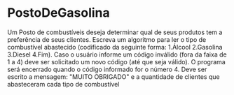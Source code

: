 # PostoDeGasolina

Um Posto de combustíveis deseja determinar qual de seus produtos tem a preferência de seus clientes. Escreva 
um algoritmo para ler o tipo de combustível abastecido (codificado da seguinte forma: 1.Álcool 2.Gasolina 3.Diesel 
4.Fim). Caso o usuário informe um código inválido (fora da faixa de 1 a 4) deve ser solicitado um novo código (até 
que seja válido). O programa será encerrado quando o código informado for o número 4. Deve ser escrito a 
mensagem: "MUITO OBRIGADO" e a quantidade de clientes que abasteceram cada tipo de combustível
